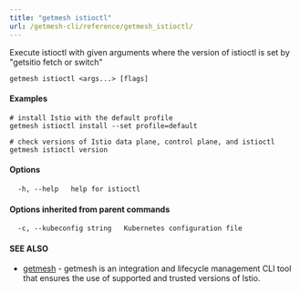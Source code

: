 ```yaml
---
title: "getmesh istioctl"
url: /getmesh-cli/reference/getmesh_istioctl/
---
```


Execute istioctl with given arguments where the version of istioctl is set by "getsitio fetch or switch"

```
getmesh istioctl <args...> [flags]
```

#### Examples

```
# install Istio with the default profile
getmesh istioctl install --set profile=default

# check versions of Istio data plane, control plane, and istioctl
getmesh istioctl version
```

#### Options

```
  -h, --help   help for istioctl
```

#### Options inherited from parent commands

```
  -c, --kubeconfig string   Kubernetes configuration file
```

#### SEE ALSO

* [getmesh](/getmesh-cli/reference/getmesh/)	 - getmesh is an integration and lifecycle management CLI tool that ensures the use of supported and trusted versions of Istio.

